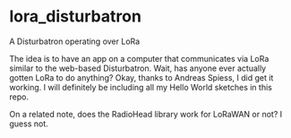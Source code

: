 # lora_disturbatron
A Disturbatron operating over LoRa


The idea is to have an app on a computer that communicates via LoRa similar to the web-based Disturbatron.
Wait, has anyone ever actually gotten LoRa to do anything?  Okay, thanks to Andreas Spiess, I did get it working. I will definitely be including all my Hello World sketches in this repo.

On a related note, does the RadioHead library work for LoRaWAN or not? I guess not.
